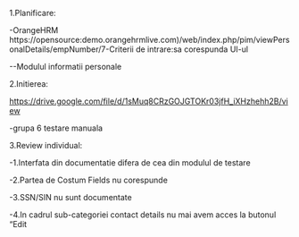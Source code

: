 
1.Planificare: 

-OrangeHRM https://opensource:demo.orangehrmlive.com)/web/index.php/pim/viewPersonalDetails/empNumber/7-Criterii de intrare:sa corespunda UI-ul 

--Modulul informatii personale 


2.Initierea: 


https://drive.google.com/file/d/1sMuq8CRzGOJGTOKr03jfH_iXHzhehh2B/view 

-grupa 6 testare manuala 

3.Review individual:

-1.Interfata din documentatie difera de cea din modulul de testare 

-2.Partea de Costum Fields nu corespunde 

-3.SSN/SIN nu sunt documentate 

-4.In cadrul sub-categoriei contact details nu mai avem acces la butonul “Edit
